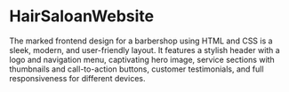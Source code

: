 # HairSaloanWebsite
 The marked frontend design for a barbershop using HTML and CSS is a sleek, modern, and user-friendly layout. It features a stylish header with a logo and navigation menu, captivating hero image, service sections with thumbnails and call-to-action buttons, customer testimonials, and full responsiveness for different devices.
